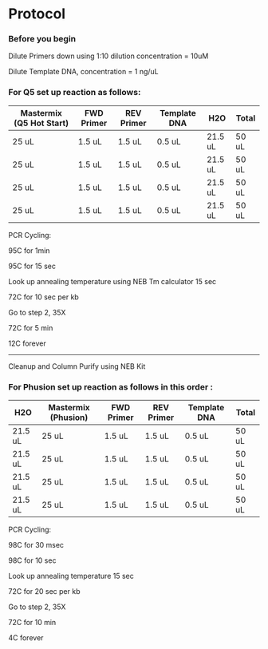 # Protocol 

### Before you begin 
Dilute Primers down using 1:10 dilution concentration = 10uM

Dilute Template DNA, concentration = 1 ng/uL

### For Q5 set up reaction as follows:
| Mastermix (Q5 Hot Start) | FWD Primer | REV Primer  | Template DNA | H2O | Total |
| ----- | ----- | ----- | ----- | ----- | ----- | 
| 25 uL | 1.5 uL | 1.5 uL | 0.5 uL | 21.5 uL | 50 uL |
| 25 uL | 1.5 uL | 1.5 uL | 0.5 uL | 21.5 uL | 50 uL |
| 25 uL | 1.5 uL | 1.5 uL | 0.5 uL | 21.5 uL | 50 uL |
| 25 uL | 1.5 uL | 1.5 uL | 0.5 uL | 21.5 uL | 50 uL |

PCR Cycling: 

95C for 1min 

95C for 15 sec 

Look up annealing temperature using NEB Tm calculator 15 sec 

72C for 10 sec per kb

Go to step 2, 35X 

72C for 5 min 

12C forever

------------------------------------------------------------------------------------ 

Cleanup and Column Purify using NEB Kit 

### For Phusion set up reaction as follows in this order :
| H2O | Mastermix (Phusion) | FWD Primer | REV Primer | Template DNA | Total | 
| ----- | ----- | ----- | ----- | ----- | ----- | 
| 21.5 uL | 25 uL | 1.5 uL | 1.5 uL | 0.5 uL | 50 uL |
| 21.5 uL | 25 uL | 1.5 uL | 1.5 uL | 0.5 uL | 50 uL |
| 21.5 uL | 25 uL | 1.5 uL | 1.5 uL | 0.5 uL | 50 uL |
| 21.5 uL | 25 uL | 1.5 uL | 1.5 uL | 0.5 uL | 50 uL |

PCR Cycling: 

98C for 30 msec 

98C for 10 sec 

Look up annealing temperature  15 sec 

72C for 20 sec per kb

Go to step 2, 35X 

72C for 10 min 

4C forever





